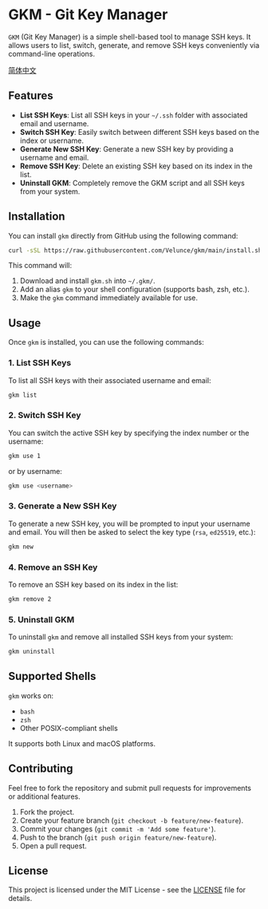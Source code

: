 # GKM - Git Key Manager

`GKM` (Git Key Manager) is a simple shell-based tool to manage SSH keys. It allows users to list, switch, generate, and remove SSH keys conveniently via command-line operations.

[简体中文](./README-zhHans.md)

## Features

- **List SSH Keys**: List all SSH keys in your `~/.ssh` folder with associated email and username.
- **Switch SSH Key**: Easily switch between different SSH keys based on the index or username.
- **Generate New SSH Key**: Generate a new SSH key by providing a username and email.
- **Remove SSH Key**: Delete an existing SSH key based on its index in the list.
- **Uninstall GKM**: Completely remove the GKM script and all SSH keys from your system.

## Installation

You can install `gkm` directly from GitHub using the following command:

```bash
curl -sSL https://raw.githubusercontent.com/Velunce/gkm/main/install.sh | bash
```

This command will:

1. Download and install `gkm.sh` into `~/.gkm/`.
2. Add an alias `gkm` to your shell configuration (supports bash, zsh, etc.).
3. Make the `gkm` command immediately available for use.

## Usage

Once `gkm` is installed, you can use the following commands:

### 1. List SSH Keys

To list all SSH keys with their associated username and email:

```bash
gkm list
```

### 2. Switch SSH Key

You can switch the active SSH key by specifying the index number or the username:

```bash
gkm use 1
```

or by username:

```bash
gkm use <username>
```

### 3. Generate a New SSH Key

To generate a new SSH key, you will be prompted to input your username and email. You will then be asked to select the key type (`rsa`, `ed25519`, etc.):

```bash
gkm new
```

### 4. Remove an SSH Key

To remove an SSH key based on its index in the list:

```bash
gkm remove 2
```

### 5. Uninstall GKM

To uninstall `gkm` and remove all installed SSH keys from your system:

```bash
gkm uninstall
```

## Supported Shells

`gkm` works on:

- `bash`
- `zsh`
- Other POSIX-compliant shells

It supports both Linux and macOS platforms.

## Contributing

Feel free to fork the repository and submit pull requests for improvements or additional features.

1. Fork the project.
2. Create your feature branch (`git checkout -b feature/new-feature`).
3. Commit your changes (`git commit -m 'Add some feature'`).
4. Push to the branch (`git push origin feature/new-feature`).
5. Open a pull request.

## License

This project is licensed under the MIT License - see the [LICENSE](./LICENSE.md) file for details.
